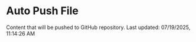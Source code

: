 # Auto Push File

Content that will be pushed to GitHub repository.
Last updated: 07/19/2025, 11:14:26 AM